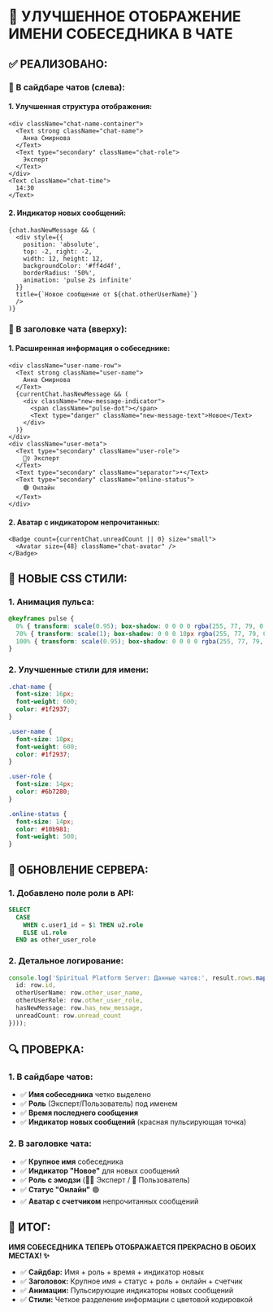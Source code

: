 # 👤 УЛУЧШЕННОЕ ОТОБРАЖЕНИЕ ИМЕНИ СОБЕСЕДНИКА В ЧАТЕ

## ✅ **РЕАЛИЗОВАНО:**

### **🎯 В сайдбаре чатов (слева):**

#### **1. Улучшенная структура отображения:**
```tsx
<div className="chat-name-container">
  <Text strong className="chat-name">
    Анна Смирнова
  </Text>
  <Text type="secondary" className="chat-role">
    Эксперт
  </Text>
</div>
<Text className="chat-time">
  14:30
</Text>
```

#### **2. Индикатор новых сообщений:**
```tsx
{chat.hasNewMessage && (
  <div style={{
    position: 'absolute',
    top: -2, right: -2,
    width: 12, height: 12,
    backgroundColor: '#ff4d4f',
    borderRadius: '50%',
    animation: 'pulse 2s infinite'
  }}
  title={`Новое сообщение от ${chat.otherUserName}`}
  />
)}
```

### **🎯 В заголовке чата (вверху):**

#### **1. Расширенная информация о собеседнике:**
```tsx
<div className="user-name-row">
  <Text strong className="user-name">
    Анна Смирнова
  </Text>
  {currentChat.hasNewMessage && (
    <div className="new-message-indicator">
      <span className="pulse-dot"></span>
      <Text type="danger" className="new-message-text">Новое</Text>
    </div>
  )}
</div>
<div className="user-meta">
  <Text type="secondary" className="user-role">
    🧘‍♀️ Эксперт
  </Text>
  <Text type="secondary" className="separator">•</Text>
  <Text type="secondary" className="online-status">
    🟢 Онлайн
  </Text>
</div>
```

#### **2. Аватар с индикатором непрочитанных:**
```tsx
<Badge count={currentChat.unreadCount || 0} size="small">
  <Avatar size={48} className="chat-avatar" />
</Badge>
```

## 🔧 **НОВЫЕ CSS СТИЛИ:**

### **1. Анимация пульса:**
```css
@keyframes pulse {
  0% { transform: scale(0.95); box-shadow: 0 0 0 0 rgba(255, 77, 79, 0.7); }
  70% { transform: scale(1); box-shadow: 0 0 0 10px rgba(255, 77, 79, 0); }
  100% { transform: scale(0.95); box-shadow: 0 0 0 0 rgba(255, 77, 79, 0); }
}
```

### **2. Улучшенные стили для имени:**
```css
.chat-name {
  font-size: 16px;
  font-weight: 600;
  color: #1f2937;
}

.user-name {
  font-size: 18px;
  font-weight: 600;
  color: #1f2937;
}

.user-role {
  font-size: 14px;
  color: #6b7280;
}

.online-status {
  font-size: 14px;
  color: #10b981;
  font-weight: 500;
}
```

## 🚀 **ОБНОВЛЕНИЕ СЕРВЕРА:**

### **1. Добавлено поле роли в API:**
```sql
SELECT
  CASE
    WHEN c.user1_id = $1 THEN u2.role
    ELSE u1.role
  END as other_user_role
```

### **2. Детальное логирование:**
```typescript
console.log('Spiritual Platform Server: Данные чатов:', result.rows.map(row => ({
  id: row.id,
  otherUserName: row.other_user_name,
  otherUserRole: row.other_user_role,
  hasNewMessage: row.has_new_message,
  unreadCount: row.unread_count
})));
```

## 🔍 **ПРОВЕРКА:**

### **1. В сайдбаре чатов:**
- ✅ **Имя собеседника** четко выделено
- ✅ **Роль** (Эксперт/Пользователь) под именем
- ✅ **Время последнего сообщения**
- ✅ **Индикатор новых сообщений** (красная пульсирующая точка)

### **2. В заголовке чата:**
- ✅ **Крупное имя** собеседника
- ✅ **Индикатор "Новое"** для новых сообщений
- ✅ **Роль с эмодзи** (🧘‍♀️ Эксперт / 👤 Пользователь)
- ✅ **Статус "Онлайн"** 🟢
- ✅ **Аватар с счетчиком** непрочитанных сообщений

## 🎯 **ИТОГ:**

**ИМЯ СОБЕСЕДНИКА ТЕПЕРЬ ОТОБРАЖАЕТСЯ ПРЕКРАСНО В ОБОИХ МЕСТАХ! ✨**

- ✅ **Сайдбар:** Имя + роль + время + индикатор новых
- ✅ **Заголовок:** Крупное имя + статус + роль + онлайн + счетчик
- ✅ **Анимации:** Пульсирующие индикаторы новых сообщений
- ✅ **Стили:** Четкое разделение информации с цветовой кодировкой
